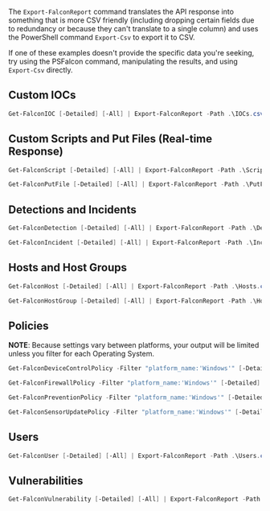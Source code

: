 The `Export-FalconReport` command translates the API response into something that is more CSV friendly (including dropping certain fields due to redundancy or because they can't translate to a single column) and uses the PowerShell command `Export-Csv` to export it to CSV.

If one of these examples doesn't provide the specific data you're seeking, try using the PSFalcon command, manipulating the results, and using `Export-Csv` directly.

## Custom IOCs
```powershell
Get-FalconIOC [-Detailed] [-All] | Export-FalconReport -Path .\IOCs.csv
```

## Custom Scripts and Put Files (Real-time Response)
```powershell
Get-FalconScript [-Detailed] [-All] | Export-FalconReport -Path .\Scripts.csv
```
```powershell
Get-FalconPutFile [-Detailed] [-All] | Export-FalconReport -Path .\PutFiles.csv
```

## Detections and Incidents
```powershell
Get-FalconDetection [-Detailed] [-All] | Export-FalconReport -Path .\Detections.csv
```
```powershell
Get-FalconIncident [-Detailed] [-All] | Export-FalconReport -Path .\Incidents.csv
```

## Hosts and Host Groups
```powershell
Get-FalconHost [-Detailed] [-All] | Export-FalconReport -Path .\Hosts.csv
```
```powershell
Get-FalconHostGroup [-Detailed] [-All] | Export-FalconReport -Path .\HostGroups.csv
```

## Policies
**NOTE**: Because settings vary between platforms, your output will be limited unless you filter for each Operating System.
```powershell
Get-FalconDeviceControlPolicy -Filter "platform_name:'Windows'" [-Detailed] [-All] | Export-FalconReport -Path .\DeviceControlPolicies.csv
```
```powershell
Get-FalconFirewallPolicy -Filter "platform_name:'Windows'" [-Detailed] [-All] | Export-FalconReport -Path .\FirewallPolicies.csv
```
```powershell
Get-FalconPreventionPolicy -Filter "platform_name:'Windows'" [-Detailed] [-All] | Export-FalconReport -Path .\PreventionPolicies.csv
```
```powershell
Get-FalconSensorUpdatePolicy -Filter "platform_name:'Windows'" [-Detailed] [-All] | Export-FalconReport -Path .\SensorUpdatePolicies.csv
```

## Users
```powershell
Get-FalconUser [-Detailed] [-All] | Export-FalconReport -Path .\Users.csv
```

## Vulnerabilities
```powershell
Get-FalconVulnerability [-Detailed] [-All] | Export-FalconReport -Path .\Vulnerabilities.csv
```